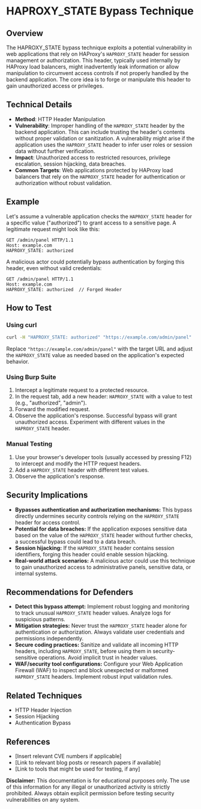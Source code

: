 # HAPROXY_STATE Bypass Technique

## Overview

The HAPROXY_STATE bypass technique exploits a potential vulnerability in web applications that rely on HAProxy's `HAPROXY_STATE` header for session management or authorization.  This header, typically used internally by HAProxy load balancers, might inadvertently leak information or allow manipulation to circumvent access controls if not properly handled by the backend application.  The core idea is to forge or manipulate this header to gain unauthorized access or privileges.

## Technical Details

- **Method**: HTTP Header Manipulation
- **Vulnerability**: Improper handling of the `HAPROXY_STATE` header by the backend application.  This can include trusting the header's contents without proper validation or sanitization.  A vulnerability might arise if the application uses the `HAPROXY_STATE` header to infer user roles or session data without further verification.
- **Impact**: Unauthorized access to restricted resources, privilege escalation, session hijacking, data breaches.
- **Common Targets**: Web applications protected by HAProxy load balancers that rely on the `HAPROXY_STATE` header for authentication or authorization without robust validation.


## Example

Let's assume a vulnerable application checks the `HAPROXY_STATE` header for a specific value ("authorized") to grant access to a sensitive page.  A legitimate request might look like this:

```http
GET /admin/panel HTTP/1.1
Host: example.com
HAPROXY_STATE: authorized
```

A malicious actor could potentially bypass authentication by forging this header, even without valid credentials:

```http
GET /admin/panel HTTP/1.1
Host: example.com
HAPROXY_STATE: authorized  // Forged Header
```


## How to Test

### Using curl

```bash
curl -H "HAPROXY_STATE: authorized" "https://example.com/admin/panel"
```

Replace `"https://example.com/admin/panel"` with the target URL and adjust the `HAPROXY_STATE` value as needed based on the application's expected behavior.


### Using Burp Suite

1. Intercept a legitimate request to a protected resource.
2. In the request tab, add a new header: `HAPROXY_STATE` with a value to test (e.g., "authorized", "admin").
3. Forward the modified request.
4. Observe the application's response.  Successful bypass will grant unauthorized access.  Experiment with different values in the `HAPROXY_STATE` header.


### Manual Testing

1. Use your browser's developer tools (usually accessed by pressing F12) to intercept and modify the HTTP request headers.
2. Add a `HAPROXY_STATE` header with different test values.
3. Observe the application's response.



## Security Implications

- **Bypasses authentication and authorization mechanisms:**  This bypass directly undermines security controls relying on the `HAPROXY_STATE` header for access control.
- **Potential for data breaches:**  If the application exposes sensitive data based on the value of the `HAPROXY_STATE` header without further checks, a successful bypass could lead to a data breach.
- **Session hijacking:** If the `HAPROXY_STATE` header contains session identifiers, forging this header could enable session hijacking.
- **Real-world attack scenarios:** A malicious actor could use this technique to gain unauthorized access to administrative panels, sensitive data, or internal systems.


## Recommendations for Defenders

- **Detect this bypass attempt:** Implement robust logging and monitoring to track unusual `HAPROXY_STATE` header values.  Analyze logs for suspicious patterns.
- **Mitigation strategies:** Never trust the `HAPROXY_STATE` header alone for authentication or authorization.  Always validate user credentials and permissions independently.
- **Secure coding practices:**  Sanitize and validate all incoming HTTP headers, including `HAPROXY_STATE`, before using them in security-sensitive operations.  Avoid implicit trust in header values.
- **WAF/security tool configurations:** Configure your Web Application Firewall (WAF) to inspect and block unexpected or malformed `HAPROXY_STATE` headers. Implement robust input validation rules.


## Related Techniques

- HTTP Header Injection
- Session Hijacking
- Authentication Bypass


## References

- [Insert relevant CVE numbers if applicable]
- [Link to relevant blog posts or research papers if available]
- [Link to tools that might be used for testing, if any]


**Disclaimer:** This documentation is for educational purposes only.  The use of this information for any illegal or unauthorized activity is strictly prohibited.  Always obtain explicit permission before testing security vulnerabilities on any system.
